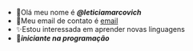 - 👋Olá meu nome é ***@leticiamarcovich***
- 🌱Meu email de contato é [email](l.cavlcanti@escola.pr.gov.br)
- ✨Estou interessada em aprender novas linguagens 
- 👀***iniciante na programação***
